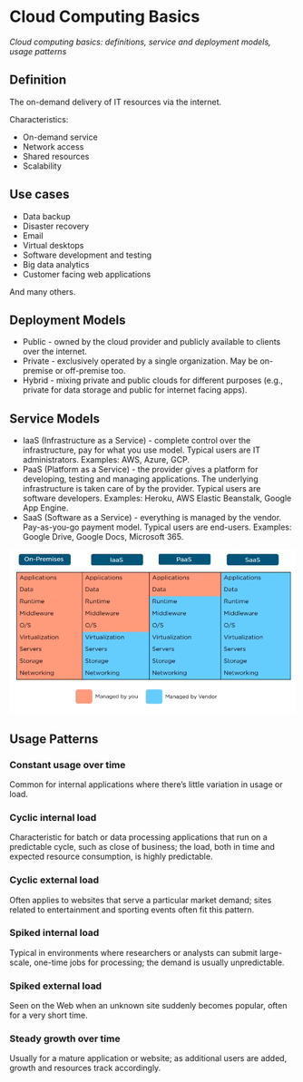 # Cloud Computing Basics

_Cloud computing basics: definitions, service and deployment models, usage patterns_

## Definition

The on-demand delivery of IT resources via the internet.

Characteristics:
* On-demand service
* Network access
* Shared resources
* Scalability

## Use cases

* Data backup
* Disaster recovery
* Email
* Virtual desktops
* Software development and testing
* Big data analytics
* Customer facing web applications

And many others.

## Deployment Models

* Public - owned by the cloud provider and publicly available to clients over the internet.
* Private - exclusively operated by a single organization. May be on-premise or off-premise too.
* Hybrid - mixing private and public clouds for different purposes (e.g., private for data storage and public for internet facing apps).

## Service Models

* IaaS (Infrastructure as a Service) - complete control over the infrastructure, pay for what you use model. Typical users are IT administrators. Examples: AWS, Azure, GCP.
* PaaS (Platform as a Service) - the provider gives a platform for developing, testing and managing applications. The underlying infrastructure is taken care of by the provider. Typical users are software developers. Examples: Heroku, AWS Elastic Beanstalk, Google App Engine.
* SaaS (Software as a Service) - everything is managed by the vendor. Pay-as-you-go payment model. Typical users are end-users. Examples: Google Drive, Google Docs, Microsoft 365.

![](./images/cloud_computing_basics/service_models_comparison.png)

## Usage Patterns

### Constant usage over time

Common for internal applications where there’s little variation in usage or load.

### Cyclic internal load

Characteristic for batch or data processing applications that run on a predictable cycle, such as close of business; the load, both in time and expected resource consumption, is highly predictable.

### Cyclic external load

Often applies to websites that serve a particular market demand; sites related to entertainment and sporting events often fit this pattern.

### Spiked internal load

Typical in environments where researchers or analysts can submit large-scale, one-time jobs for processing; the demand is usually unpredictable.

### Spiked external load

Seen on the Web when an unknown site suddenly becomes popular, often for a very short time.

### Steady growth over time

Usually for a mature application or website; as additional users are added, growth and resources track accordingly.


